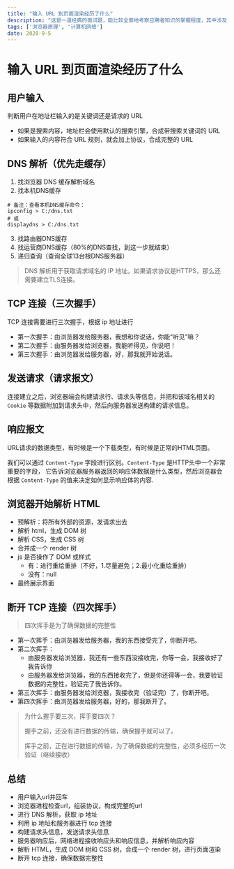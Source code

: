 ```yaml
---
title: "输入 URL 到页面渲染经历了什么"
description: "这是一道经典的面试题，能比较全面地考察应聘者知识的掌握程度，其中涉及到了网络、操作系统、Web等一系列的知识。"
tags: ['浏览器原理', '计算机网络']
date: 2020-9-5
---
```


# 输入 URL 到页面渲染经历了什么

## 用户输入

判断用户在地址栏输入的是关键词还是请求的 URL

- 如果是搜索内容，地址栏会使用默认的搜索引擎，合成带搜索关键词的 URL
- 如果输入的内容符合 URL 规则，就会加上协议，合成完整的 URL

## DNS 解析（优先走缓存）

1. 找浏览器 DNS 缓存解析域名
2. 找本机DNS缓存

```shell
# 备注：查看本机DNS缓存命令：
ipconfig > C:/dns.txt
# 或
displaydns > C:/dns.txt
```

3. 找路由器DNS缓存
4. 找运营商DNS缓存（80%的DNS查找，到这一步就结束）
5. 递归查询（查询全球13台根DNS服务器）

> DNS 解析用于获取请求域名的 IP 地址。如果请求协议是HTTPS，那么还需要建立TLS连接。

## TCP 连接（三次握手）

TCP 连接需要进行三次握手，根据 ip 地址进行

- 第一次握手：由浏览器发给服务器，我想和你说话，你能“听见”嘛？
- 第二次握手：由服务器发给浏览器，我能听得见，你说吧！
- 第三次握手：由浏览器发给服务器，好，那我就开始说话。

## 发送请求（请求报文）

连接建立之后，浏览器端会构建请求行、请求头等信息，并把和该域名相关的 `Cookie` 等数据附加到请求头中，然后向服务器发送构建的请求信息。

## 响应报文

URL请求的数据类型，有时候是一个下载类型，有时候是正常的HTML页面。

我们可以通过 `Content-Type` 字段进行区别。`Content-Type` 是HTTP头中一个非常重要的字段， 它告诉浏览器服务器返回的响应体数据是什么类型，然后浏览器会根据 `Content-Type` 的值来决定如何显示响应体的内容.

## 浏览器开始解析 HTML

- 预解析：将所有外部的资源，发请求出去
- 解析 html，生成 DOM 树
- 解析 CSS，生成 CSS 树
- 合并成一个 render 树
- js 是否操作了 DOM 或样式
  - 有：进行重绘重排（不好，1.尽量避免；2.最小化重绘重排）
  - 没有：null
- 最终展示界面

## 断开 TCP 连接（四次挥手）

> 四次挥手是为了确保数据的完整性

- 第一次挥手：由浏览器发给服务器，我的东西接受完了，你断开吧。
- 第二次挥手：
  - 由服务器发给浏览器，我还有一些东西没接收完，你等一会，我接收好了我告诉你
  - 由服务器发给浏览器，我的东西接收完了，但是你还得等一会，我要验证数据的完整性，验证完了我告诉你。
- 第三次挥手：由服务器发给浏览器，我接收完（验证完）了，你断开吧。
- 第四次挥手：由浏览器发给服务器，好的，那我断开了。

> 为什么握手要三次，挥手要四次？
>
> 握手之前，还没有进行数据的传输，确保握手就可以了。
>
> 挥手之前，正在进行数据的传输，为了确保数据的完整性，必须多经历一次验证（继续接收）

## 总结

- 用户输入url并回车
- 浏览器进程检查url，组装协议，构成完整的url
- 进行 DNS 解析，获取 ip 地址
- 利用 ip 地址和服务器进行 tcp 连接
- 构建请求头信息，发送请求头信息
- 服务器响应后，网络进程接收响应头和响应信息，并解析响应内容
- 解析 HTML，生成 DOM 树和 CSS 树，合成一个 render 树，进行页面渲染
- 断开 tcp 连接，确保数据完整性
